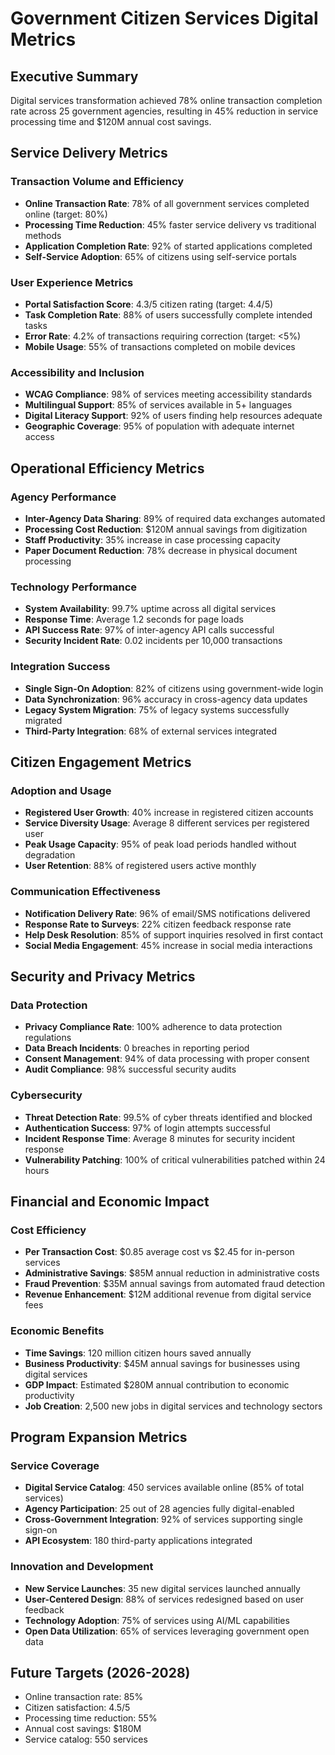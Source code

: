 # Government Citizen Services Digital Metrics

## Executive Summary
Digital services transformation achieved 78% online transaction completion rate across 25 government agencies, resulting in 45% reduction in service processing time and $120M annual cost savings.

## Service Delivery Metrics

### Transaction Volume and Efficiency
- **Online Transaction Rate**: 78% of all government services completed online (target: 80%)
- **Processing Time Reduction**: 45% faster service delivery vs traditional methods
- **Application Completion Rate**: 92% of started applications completed
- **Self-Service Adoption**: 65% of citizens using self-service portals

### User Experience Metrics
- **Portal Satisfaction Score**: 4.3/5 citizen rating (target: 4.4/5)
- **Task Completion Rate**: 88% of users successfully complete intended tasks
- **Error Rate**: 4.2% of transactions requiring correction (target: <5%)
- **Mobile Usage**: 55% of transactions completed on mobile devices

### Accessibility and Inclusion
- **WCAG Compliance**: 98% of services meeting accessibility standards
- **Multilingual Support**: 85% of services available in 5+ languages
- **Digital Literacy Support**: 92% of users finding help resources adequate
- **Geographic Coverage**: 95% of population with adequate internet access

## Operational Efficiency Metrics

### Agency Performance
- **Inter-Agency Data Sharing**: 89% of required data exchanges automated
- **Processing Cost Reduction**: $120M annual savings from digitization
- **Staff Productivity**: 35% increase in case processing capacity
- **Paper Document Reduction**: 78% decrease in physical document processing

### Technology Performance
- **System Availability**: 99.7% uptime across all digital services
- **Response Time**: Average 1.2 seconds for page loads
- **API Success Rate**: 97% of inter-agency API calls successful
- **Security Incident Rate**: 0.02 incidents per 10,000 transactions

### Integration Success
- **Single Sign-On Adoption**: 82% of citizens using government-wide login
- **Data Synchronization**: 96% accuracy in cross-agency data updates
- **Legacy System Migration**: 75% of legacy systems successfully migrated
- **Third-Party Integration**: 68% of external services integrated

## Citizen Engagement Metrics

### Adoption and Usage
- **Registered User Growth**: 40% increase in registered citizen accounts
- **Service Diversity Usage**: Average 8 different services per registered user
- **Peak Usage Capacity**: 95% of peak load periods handled without degradation
- **User Retention**: 88% of registered users active monthly

### Communication Effectiveness
- **Notification Delivery Rate**: 96% of email/SMS notifications delivered
- **Response Rate to Surveys**: 22% citizen feedback response rate
- **Help Desk Resolution**: 85% of support inquiries resolved in first contact
- **Social Media Engagement**: 45% increase in social media interactions

## Security and Privacy Metrics

### Data Protection
- **Privacy Compliance Rate**: 100% adherence to data protection regulations
- **Data Breach Incidents**: 0 breaches in reporting period
- **Consent Management**: 94% of data processing with proper consent
- **Audit Compliance**: 98% successful security audits

### Cybersecurity
- **Threat Detection Rate**: 99.5% of cyber threats identified and blocked
- **Authentication Success**: 97% of login attempts successful
- **Incident Response Time**: Average 8 minutes for security incident response
- **Vulnerability Patching**: 100% of critical vulnerabilities patched within 24 hours

## Financial and Economic Impact

### Cost Efficiency
- **Per Transaction Cost**: $0.85 average cost vs $2.45 for in-person services
- **Administrative Savings**: $85M annual reduction in administrative costs
- **Fraud Prevention**: $35M annual savings from automated fraud detection
- **Revenue Enhancement**: $12M additional revenue from digital service fees

### Economic Benefits
- **Time Savings**: 120 million citizen hours saved annually
- **Business Productivity**: $45M annual savings for businesses using digital services
- **GDP Impact**: Estimated $280M annual contribution to economic productivity
- **Job Creation**: 2,500 new jobs in digital services and technology sectors

## Program Expansion Metrics

### Service Coverage
- **Digital Service Catalog**: 450 services available online (85% of total services)
- **Agency Participation**: 25 out of 28 agencies fully digital-enabled
- **Cross-Government Integration**: 92% of services supporting single sign-on
- **API Ecosystem**: 180 third-party applications integrated

### Innovation and Development
- **New Service Launches**: 35 new digital services launched annually
- **User-Centered Design**: 88% of services redesigned based on user feedback
- **Technology Adoption**: 75% of services using AI/ML capabilities
- **Open Data Utilization**: 65% of services leveraging government open data

## Future Targets (2026-2028)
- Online transaction rate: 85%
- Citizen satisfaction: 4.5/5
- Processing time reduction: 55%
- Annual cost savings: $180M
- Service catalog: 550 services